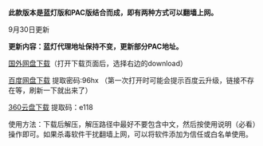 **此款版本是蓝灯版和PAC版结合而成，即有两种方式可以翻墙上网。**

9月30日更新

**更新内容：蓝灯代理地址保持不变，更新部分PAC地址。**

[国外网盘下载](https://mega.nz/#!BgJkgAIA!jvOA1O9oiXqe5W7woF5w-6kQuN6oFTn4v7B92hK7G3M)（打开下载页面后，选择右边的download）

[百度网盘下载](http://pan.baidu.com/s/1skWO9C5) 提取密码:96hx （第一次打开时可能会提示百度云升级，链接不存在等，刷新一下就出来了）

[360云盘下载](https://yunpan.cn/ckN3ErYjWpasY) 提取码：e118


使用方法：下载后解压，解压路径中最好不要包含中文，然后按使用说明（必看）操作即可。如果杀毒软件干扰翻墙上网，可以将软件添加为信任或白名单使用。

